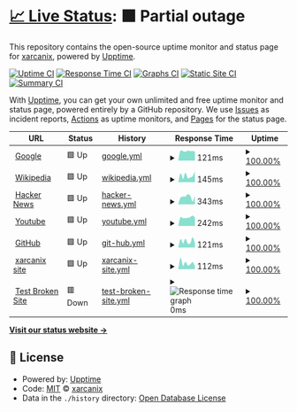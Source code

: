 # [📈 Live Status](https://xarcanix.github.io/upptime): <!--live status--> **🟧 Partial outage**

This repository contains the open-source uptime monitor and status page for [xarcanix](https://xarcanix.github.io/upptime), powered by [Upptime](https://github.com/upptime/upptime).

[![Uptime CI](https://github.com/xarcanix/upptime/workflows/Uptime%20CI/badge.svg)](https://github.com/xarcanix/upptime/actions?query=workflow%3A%22Uptime+CI%22)
[![Response Time CI](https://github.com/xarcanix/upptime/workflows/Response%20Time%20CI/badge.svg)](https://github.com/xarcanix/upptime/actions?query=workflow%3A%22Response+Time+CI%22)
[![Graphs CI](https://github.com/xarcanix/upptime/workflows/Graphs%20CI/badge.svg)](https://github.com/xarcanix/upptime/actions?query=workflow%3A%22Graphs+CI%22)
[![Static Site CI](https://github.com/xarcanix/upptime/workflows/Static%20Site%20CI/badge.svg)](https://github.com/xarcanix/upptime/actions?query=workflow%3A%22Static+Site+CI%22)
[![Summary CI](https://github.com/xarcanix/upptime/workflows/Summary%20CI/badge.svg)](https://github.com/xarcanix/upptime/actions?query=workflow%3A%22Summary+CI%22)

With [Upptime](https://upptime.js.org), you can get your own unlimited and free uptime monitor and status page, powered entirely by a GitHub repository. We use [Issues](https://github.com/xarcanix/upptime/issues) as incident reports, [Actions](https://github.com/xarcanix/upptime/actions) as uptime monitors, and [Pages](https://xarcanix.github.io/upptime) for the status page.

<!--start: status pages-->
<!-- This summary is generated by Upptime (https://github.com/upptime/upptime) -->
<!-- Do not edit this manually, your changes will be overwritten -->
<!-- prettier-ignore -->
| URL | Status | History | Response Time | Uptime |
| --- | ------ | ------- | ------------- | ------ |
| <img alt="" src="https://icons.duckduckgo.com/ip3/www.google.com.ico" height="13"> [Google](https://www.google.com) | 🟩 Up | [google.yml](https://github.com/xarcanix/upptime/commits/HEAD/history/google.yml) | <details><summary><img alt="Response time graph" src="./graphs/google/response-time-week.png" height="20"> 121ms</summary><br><a href="https://xarcanix.github.io/upptime/history/google"><img alt="Response time 104" src="https://img.shields.io/endpoint?url=https%3A%2F%2Fraw.githubusercontent.com%2Fxarcanix%2Fupptime%2FHEAD%2Fapi%2Fgoogle%2Fresponse-time.json"></a><br><a href="https://xarcanix.github.io/upptime/history/google"><img alt="24-hour response time 348" src="https://img.shields.io/endpoint?url=https%3A%2F%2Fraw.githubusercontent.com%2Fxarcanix%2Fupptime%2FHEAD%2Fapi%2Fgoogle%2Fresponse-time-day.json"></a><br><a href="https://xarcanix.github.io/upptime/history/google"><img alt="7-day response time 121" src="https://img.shields.io/endpoint?url=https%3A%2F%2Fraw.githubusercontent.com%2Fxarcanix%2Fupptime%2FHEAD%2Fapi%2Fgoogle%2Fresponse-time-week.json"></a><br><a href="https://xarcanix.github.io/upptime/history/google"><img alt="30-day response time 101" src="https://img.shields.io/endpoint?url=https%3A%2F%2Fraw.githubusercontent.com%2Fxarcanix%2Fupptime%2FHEAD%2Fapi%2Fgoogle%2Fresponse-time-month.json"></a><br><a href="https://xarcanix.github.io/upptime/history/google"><img alt="1-year response time 106" src="https://img.shields.io/endpoint?url=https%3A%2F%2Fraw.githubusercontent.com%2Fxarcanix%2Fupptime%2FHEAD%2Fapi%2Fgoogle%2Fresponse-time-year.json"></a></details> | <details><summary><a href="https://xarcanix.github.io/upptime/history/google">100.00%</a></summary><a href="https://xarcanix.github.io/upptime/history/google"><img alt="All-time uptime 100.00%" src="https://img.shields.io/endpoint?url=https%3A%2F%2Fraw.githubusercontent.com%2Fxarcanix%2Fupptime%2FHEAD%2Fapi%2Fgoogle%2Fuptime.json"></a><br><a href="https://xarcanix.github.io/upptime/history/google"><img alt="24-hour uptime 100.00%" src="https://img.shields.io/endpoint?url=https%3A%2F%2Fraw.githubusercontent.com%2Fxarcanix%2Fupptime%2FHEAD%2Fapi%2Fgoogle%2Fuptime-day.json"></a><br><a href="https://xarcanix.github.io/upptime/history/google"><img alt="7-day uptime 100.00%" src="https://img.shields.io/endpoint?url=https%3A%2F%2Fraw.githubusercontent.com%2Fxarcanix%2Fupptime%2FHEAD%2Fapi%2Fgoogle%2Fuptime-week.json"></a><br><a href="https://xarcanix.github.io/upptime/history/google"><img alt="30-day uptime 100.00%" src="https://img.shields.io/endpoint?url=https%3A%2F%2Fraw.githubusercontent.com%2Fxarcanix%2Fupptime%2FHEAD%2Fapi%2Fgoogle%2Fuptime-month.json"></a><br><a href="https://xarcanix.github.io/upptime/history/google"><img alt="1-year uptime 100.00%" src="https://img.shields.io/endpoint?url=https%3A%2F%2Fraw.githubusercontent.com%2Fxarcanix%2Fupptime%2FHEAD%2Fapi%2Fgoogle%2Fuptime-year.json"></a></details>
| <img alt="" src="https://icons.duckduckgo.com/ip3/en.wikipedia.org.ico" height="13"> [Wikipedia](https://en.wikipedia.org) | 🟩 Up | [wikipedia.yml](https://github.com/xarcanix/upptime/commits/HEAD/history/wikipedia.yml) | <details><summary><img alt="Response time graph" src="./graphs/wikipedia/response-time-week.png" height="20"> 145ms</summary><br><a href="https://xarcanix.github.io/upptime/history/wikipedia"><img alt="Response time 208" src="https://img.shields.io/endpoint?url=https%3A%2F%2Fraw.githubusercontent.com%2Fxarcanix%2Fupptime%2FHEAD%2Fapi%2Fwikipedia%2Fresponse-time.json"></a><br><a href="https://xarcanix.github.io/upptime/history/wikipedia"><img alt="24-hour response time 183" src="https://img.shields.io/endpoint?url=https%3A%2F%2Fraw.githubusercontent.com%2Fxarcanix%2Fupptime%2FHEAD%2Fapi%2Fwikipedia%2Fresponse-time-day.json"></a><br><a href="https://xarcanix.github.io/upptime/history/wikipedia"><img alt="7-day response time 145" src="https://img.shields.io/endpoint?url=https%3A%2F%2Fraw.githubusercontent.com%2Fxarcanix%2Fupptime%2FHEAD%2Fapi%2Fwikipedia%2Fresponse-time-week.json"></a><br><a href="https://xarcanix.github.io/upptime/history/wikipedia"><img alt="30-day response time 244" src="https://img.shields.io/endpoint?url=https%3A%2F%2Fraw.githubusercontent.com%2Fxarcanix%2Fupptime%2FHEAD%2Fapi%2Fwikipedia%2Fresponse-time-month.json"></a><br><a href="https://xarcanix.github.io/upptime/history/wikipedia"><img alt="1-year response time 202" src="https://img.shields.io/endpoint?url=https%3A%2F%2Fraw.githubusercontent.com%2Fxarcanix%2Fupptime%2FHEAD%2Fapi%2Fwikipedia%2Fresponse-time-year.json"></a></details> | <details><summary><a href="https://xarcanix.github.io/upptime/history/wikipedia">100.00%</a></summary><a href="https://xarcanix.github.io/upptime/history/wikipedia"><img alt="All-time uptime 100.00%" src="https://img.shields.io/endpoint?url=https%3A%2F%2Fraw.githubusercontent.com%2Fxarcanix%2Fupptime%2FHEAD%2Fapi%2Fwikipedia%2Fuptime.json"></a><br><a href="https://xarcanix.github.io/upptime/history/wikipedia"><img alt="24-hour uptime 100.00%" src="https://img.shields.io/endpoint?url=https%3A%2F%2Fraw.githubusercontent.com%2Fxarcanix%2Fupptime%2FHEAD%2Fapi%2Fwikipedia%2Fuptime-day.json"></a><br><a href="https://xarcanix.github.io/upptime/history/wikipedia"><img alt="7-day uptime 100.00%" src="https://img.shields.io/endpoint?url=https%3A%2F%2Fraw.githubusercontent.com%2Fxarcanix%2Fupptime%2FHEAD%2Fapi%2Fwikipedia%2Fuptime-week.json"></a><br><a href="https://xarcanix.github.io/upptime/history/wikipedia"><img alt="30-day uptime 100.00%" src="https://img.shields.io/endpoint?url=https%3A%2F%2Fraw.githubusercontent.com%2Fxarcanix%2Fupptime%2FHEAD%2Fapi%2Fwikipedia%2Fuptime-month.json"></a><br><a href="https://xarcanix.github.io/upptime/history/wikipedia"><img alt="1-year uptime 100.00%" src="https://img.shields.io/endpoint?url=https%3A%2F%2Fraw.githubusercontent.com%2Fxarcanix%2Fupptime%2FHEAD%2Fapi%2Fwikipedia%2Fuptime-year.json"></a></details>
| <img alt="" src="https://icons.duckduckgo.com/ip3/news.ycombinator.com.ico" height="13"> [Hacker News](https://news.ycombinator.com) | 🟩 Up | [hacker-news.yml](https://github.com/xarcanix/upptime/commits/HEAD/history/hacker-news.yml) | <details><summary><img alt="Response time graph" src="./graphs/hacker-news/response-time-week.png" height="20"> 343ms</summary><br><a href="https://xarcanix.github.io/upptime/history/hacker-news"><img alt="Response time 313" src="https://img.shields.io/endpoint?url=https%3A%2F%2Fraw.githubusercontent.com%2Fxarcanix%2Fupptime%2FHEAD%2Fapi%2Fhacker-news%2Fresponse-time.json"></a><br><a href="https://xarcanix.github.io/upptime/history/hacker-news"><img alt="24-hour response time 386" src="https://img.shields.io/endpoint?url=https%3A%2F%2Fraw.githubusercontent.com%2Fxarcanix%2Fupptime%2FHEAD%2Fapi%2Fhacker-news%2Fresponse-time-day.json"></a><br><a href="https://xarcanix.github.io/upptime/history/hacker-news"><img alt="7-day response time 343" src="https://img.shields.io/endpoint?url=https%3A%2F%2Fraw.githubusercontent.com%2Fxarcanix%2Fupptime%2FHEAD%2Fapi%2Fhacker-news%2Fresponse-time-week.json"></a><br><a href="https://xarcanix.github.io/upptime/history/hacker-news"><img alt="30-day response time 281" src="https://img.shields.io/endpoint?url=https%3A%2F%2Fraw.githubusercontent.com%2Fxarcanix%2Fupptime%2FHEAD%2Fapi%2Fhacker-news%2Fresponse-time-month.json"></a><br><a href="https://xarcanix.github.io/upptime/history/hacker-news"><img alt="1-year response time 312" src="https://img.shields.io/endpoint?url=https%3A%2F%2Fraw.githubusercontent.com%2Fxarcanix%2Fupptime%2FHEAD%2Fapi%2Fhacker-news%2Fresponse-time-year.json"></a></details> | <details><summary><a href="https://xarcanix.github.io/upptime/history/hacker-news">100.00%</a></summary><a href="https://xarcanix.github.io/upptime/history/hacker-news"><img alt="All-time uptime 99.95%" src="https://img.shields.io/endpoint?url=https%3A%2F%2Fraw.githubusercontent.com%2Fxarcanix%2Fupptime%2FHEAD%2Fapi%2Fhacker-news%2Fuptime.json"></a><br><a href="https://xarcanix.github.io/upptime/history/hacker-news"><img alt="24-hour uptime 100.00%" src="https://img.shields.io/endpoint?url=https%3A%2F%2Fraw.githubusercontent.com%2Fxarcanix%2Fupptime%2FHEAD%2Fapi%2Fhacker-news%2Fuptime-day.json"></a><br><a href="https://xarcanix.github.io/upptime/history/hacker-news"><img alt="7-day uptime 100.00%" src="https://img.shields.io/endpoint?url=https%3A%2F%2Fraw.githubusercontent.com%2Fxarcanix%2Fupptime%2FHEAD%2Fapi%2Fhacker-news%2Fuptime-week.json"></a><br><a href="https://xarcanix.github.io/upptime/history/hacker-news"><img alt="30-day uptime 100.00%" src="https://img.shields.io/endpoint?url=https%3A%2F%2Fraw.githubusercontent.com%2Fxarcanix%2Fupptime%2FHEAD%2Fapi%2Fhacker-news%2Fuptime-month.json"></a><br><a href="https://xarcanix.github.io/upptime/history/hacker-news"><img alt="1-year uptime 100.00%" src="https://img.shields.io/endpoint?url=https%3A%2F%2Fraw.githubusercontent.com%2Fxarcanix%2Fupptime%2FHEAD%2Fapi%2Fhacker-news%2Fuptime-year.json"></a></details>
| <img alt="" src="https://icons.duckduckgo.com/ip3/www.youtube.com.ico" height="13"> [Youtube](https://www.youtube.com) | 🟩 Up | [youtube.yml](https://github.com/xarcanix/upptime/commits/HEAD/history/youtube.yml) | <details><summary><img alt="Response time graph" src="./graphs/youtube/response-time-week.png" height="20"> 242ms</summary><br><a href="https://xarcanix.github.io/upptime/history/youtube"><img alt="Response time 238" src="https://img.shields.io/endpoint?url=https%3A%2F%2Fraw.githubusercontent.com%2Fxarcanix%2Fupptime%2FHEAD%2Fapi%2Fyoutube%2Fresponse-time.json"></a><br><a href="https://xarcanix.github.io/upptime/history/youtube"><img alt="24-hour response time 336" src="https://img.shields.io/endpoint?url=https%3A%2F%2Fraw.githubusercontent.com%2Fxarcanix%2Fupptime%2FHEAD%2Fapi%2Fyoutube%2Fresponse-time-day.json"></a><br><a href="https://xarcanix.github.io/upptime/history/youtube"><img alt="7-day response time 242" src="https://img.shields.io/endpoint?url=https%3A%2F%2Fraw.githubusercontent.com%2Fxarcanix%2Fupptime%2FHEAD%2Fapi%2Fyoutube%2Fresponse-time-week.json"></a><br><a href="https://xarcanix.github.io/upptime/history/youtube"><img alt="30-day response time 260" src="https://img.shields.io/endpoint?url=https%3A%2F%2Fraw.githubusercontent.com%2Fxarcanix%2Fupptime%2FHEAD%2Fapi%2Fyoutube%2Fresponse-time-month.json"></a><br><a href="https://xarcanix.github.io/upptime/history/youtube"><img alt="1-year response time 245" src="https://img.shields.io/endpoint?url=https%3A%2F%2Fraw.githubusercontent.com%2Fxarcanix%2Fupptime%2FHEAD%2Fapi%2Fyoutube%2Fresponse-time-year.json"></a></details> | <details><summary><a href="https://xarcanix.github.io/upptime/history/youtube">100.00%</a></summary><a href="https://xarcanix.github.io/upptime/history/youtube"><img alt="All-time uptime 100.00%" src="https://img.shields.io/endpoint?url=https%3A%2F%2Fraw.githubusercontent.com%2Fxarcanix%2Fupptime%2FHEAD%2Fapi%2Fyoutube%2Fuptime.json"></a><br><a href="https://xarcanix.github.io/upptime/history/youtube"><img alt="24-hour uptime 100.00%" src="https://img.shields.io/endpoint?url=https%3A%2F%2Fraw.githubusercontent.com%2Fxarcanix%2Fupptime%2FHEAD%2Fapi%2Fyoutube%2Fuptime-day.json"></a><br><a href="https://xarcanix.github.io/upptime/history/youtube"><img alt="7-day uptime 100.00%" src="https://img.shields.io/endpoint?url=https%3A%2F%2Fraw.githubusercontent.com%2Fxarcanix%2Fupptime%2FHEAD%2Fapi%2Fyoutube%2Fuptime-week.json"></a><br><a href="https://xarcanix.github.io/upptime/history/youtube"><img alt="30-day uptime 100.00%" src="https://img.shields.io/endpoint?url=https%3A%2F%2Fraw.githubusercontent.com%2Fxarcanix%2Fupptime%2FHEAD%2Fapi%2Fyoutube%2Fuptime-month.json"></a><br><a href="https://xarcanix.github.io/upptime/history/youtube"><img alt="1-year uptime 100.00%" src="https://img.shields.io/endpoint?url=https%3A%2F%2Fraw.githubusercontent.com%2Fxarcanix%2Fupptime%2FHEAD%2Fapi%2Fyoutube%2Fuptime-year.json"></a></details>
| <img alt="" src="https://icons.duckduckgo.com/ip3/github.com.ico" height="13"> [GitHub](https://github.com) | 🟩 Up | [git-hub.yml](https://github.com/xarcanix/upptime/commits/HEAD/history/git-hub.yml) | <details><summary><img alt="Response time graph" src="./graphs/git-hub/response-time-week.png" height="20"> 121ms</summary><br><a href="https://xarcanix.github.io/upptime/history/git-hub"><img alt="Response time 163" src="https://img.shields.io/endpoint?url=https%3A%2F%2Fraw.githubusercontent.com%2Fxarcanix%2Fupptime%2FHEAD%2Fapi%2Fgit-hub%2Fresponse-time.json"></a><br><a href="https://xarcanix.github.io/upptime/history/git-hub"><img alt="24-hour response time 231" src="https://img.shields.io/endpoint?url=https%3A%2F%2Fraw.githubusercontent.com%2Fxarcanix%2Fupptime%2FHEAD%2Fapi%2Fgit-hub%2Fresponse-time-day.json"></a><br><a href="https://xarcanix.github.io/upptime/history/git-hub"><img alt="7-day response time 121" src="https://img.shields.io/endpoint?url=https%3A%2F%2Fraw.githubusercontent.com%2Fxarcanix%2Fupptime%2FHEAD%2Fapi%2Fgit-hub%2Fresponse-time-week.json"></a><br><a href="https://xarcanix.github.io/upptime/history/git-hub"><img alt="30-day response time 168" src="https://img.shields.io/endpoint?url=https%3A%2F%2Fraw.githubusercontent.com%2Fxarcanix%2Fupptime%2FHEAD%2Fapi%2Fgit-hub%2Fresponse-time-month.json"></a><br><a href="https://xarcanix.github.io/upptime/history/git-hub"><img alt="1-year response time 172" src="https://img.shields.io/endpoint?url=https%3A%2F%2Fraw.githubusercontent.com%2Fxarcanix%2Fupptime%2FHEAD%2Fapi%2Fgit-hub%2Fresponse-time-year.json"></a></details> | <details><summary><a href="https://xarcanix.github.io/upptime/history/git-hub">100.00%</a></summary><a href="https://xarcanix.github.io/upptime/history/git-hub"><img alt="All-time uptime 99.80%" src="https://img.shields.io/endpoint?url=https%3A%2F%2Fraw.githubusercontent.com%2Fxarcanix%2Fupptime%2FHEAD%2Fapi%2Fgit-hub%2Fuptime.json"></a><br><a href="https://xarcanix.github.io/upptime/history/git-hub"><img alt="24-hour uptime 100.00%" src="https://img.shields.io/endpoint?url=https%3A%2F%2Fraw.githubusercontent.com%2Fxarcanix%2Fupptime%2FHEAD%2Fapi%2Fgit-hub%2Fuptime-day.json"></a><br><a href="https://xarcanix.github.io/upptime/history/git-hub"><img alt="7-day uptime 100.00%" src="https://img.shields.io/endpoint?url=https%3A%2F%2Fraw.githubusercontent.com%2Fxarcanix%2Fupptime%2FHEAD%2Fapi%2Fgit-hub%2Fuptime-week.json"></a><br><a href="https://xarcanix.github.io/upptime/history/git-hub"><img alt="30-day uptime 100.00%" src="https://img.shields.io/endpoint?url=https%3A%2F%2Fraw.githubusercontent.com%2Fxarcanix%2Fupptime%2FHEAD%2Fapi%2Fgit-hub%2Fuptime-month.json"></a><br><a href="https://xarcanix.github.io/upptime/history/git-hub"><img alt="1-year uptime 99.96%" src="https://img.shields.io/endpoint?url=https%3A%2F%2Fraw.githubusercontent.com%2Fxarcanix%2Fupptime%2FHEAD%2Fapi%2Fgit-hub%2Fuptime-year.json"></a></details>
| <img alt="" src="https://icons.duckduckgo.com/ip3/xarcanix.github.io.ico" height="13"> [xarcanix site](https://xarcanix.github.io/site/) | 🟩 Up | [xarcanix-site.yml](https://github.com/xarcanix/upptime/commits/HEAD/history/xarcanix-site.yml) | <details><summary><img alt="Response time graph" src="./graphs/xarcanix-site/response-time-week.png" height="20"> 112ms</summary><br><a href="https://xarcanix.github.io/upptime/history/xarcanix-site"><img alt="Response time 116" src="https://img.shields.io/endpoint?url=https%3A%2F%2Fraw.githubusercontent.com%2Fxarcanix%2Fupptime%2FHEAD%2Fapi%2Fxarcanix-site%2Fresponse-time.json"></a><br><a href="https://xarcanix.github.io/upptime/history/xarcanix-site"><img alt="24-hour response time 153" src="https://img.shields.io/endpoint?url=https%3A%2F%2Fraw.githubusercontent.com%2Fxarcanix%2Fupptime%2FHEAD%2Fapi%2Fxarcanix-site%2Fresponse-time-day.json"></a><br><a href="https://xarcanix.github.io/upptime/history/xarcanix-site"><img alt="7-day response time 112" src="https://img.shields.io/endpoint?url=https%3A%2F%2Fraw.githubusercontent.com%2Fxarcanix%2Fupptime%2FHEAD%2Fapi%2Fxarcanix-site%2Fresponse-time-week.json"></a><br><a href="https://xarcanix.github.io/upptime/history/xarcanix-site"><img alt="30-day response time 128" src="https://img.shields.io/endpoint?url=https%3A%2F%2Fraw.githubusercontent.com%2Fxarcanix%2Fupptime%2FHEAD%2Fapi%2Fxarcanix-site%2Fresponse-time-month.json"></a><br><a href="https://xarcanix.github.io/upptime/history/xarcanix-site"><img alt="1-year response time 113" src="https://img.shields.io/endpoint?url=https%3A%2F%2Fraw.githubusercontent.com%2Fxarcanix%2Fupptime%2FHEAD%2Fapi%2Fxarcanix-site%2Fresponse-time-year.json"></a></details> | <details><summary><a href="https://xarcanix.github.io/upptime/history/xarcanix-site">100.00%</a></summary><a href="https://xarcanix.github.io/upptime/history/xarcanix-site"><img alt="All-time uptime 100.00%" src="https://img.shields.io/endpoint?url=https%3A%2F%2Fraw.githubusercontent.com%2Fxarcanix%2Fupptime%2FHEAD%2Fapi%2Fxarcanix-site%2Fuptime.json"></a><br><a href="https://xarcanix.github.io/upptime/history/xarcanix-site"><img alt="24-hour uptime 100.00%" src="https://img.shields.io/endpoint?url=https%3A%2F%2Fraw.githubusercontent.com%2Fxarcanix%2Fupptime%2FHEAD%2Fapi%2Fxarcanix-site%2Fuptime-day.json"></a><br><a href="https://xarcanix.github.io/upptime/history/xarcanix-site"><img alt="7-day uptime 100.00%" src="https://img.shields.io/endpoint?url=https%3A%2F%2Fraw.githubusercontent.com%2Fxarcanix%2Fupptime%2FHEAD%2Fapi%2Fxarcanix-site%2Fuptime-week.json"></a><br><a href="https://xarcanix.github.io/upptime/history/xarcanix-site"><img alt="30-day uptime 100.00%" src="https://img.shields.io/endpoint?url=https%3A%2F%2Fraw.githubusercontent.com%2Fxarcanix%2Fupptime%2FHEAD%2Fapi%2Fxarcanix-site%2Fuptime-month.json"></a><br><a href="https://xarcanix.github.io/upptime/history/xarcanix-site"><img alt="1-year uptime 100.00%" src="https://img.shields.io/endpoint?url=https%3A%2F%2Fraw.githubusercontent.com%2Fxarcanix%2Fupptime%2FHEAD%2Fapi%2Fxarcanix-site%2Fuptime-year.json"></a></details>
| <img alt="" src="https://icons.duckduckgo.com/ip3/thissitedoesnotexist.koj.co.ico" height="13"> [Test Broken Site](https://thissitedoesnotexist.koj.co) | 🟥 Down | [test-broken-site.yml](https://github.com/xarcanix/upptime/commits/HEAD/history/test-broken-site.yml) | <details><summary><img alt="Response time graph" src="./graphs/test-broken-site/response-time-week.png" height="20"> 0ms</summary><br><a href="https://xarcanix.github.io/upptime/history/test-broken-site"><img alt="Response time 0" src="https://img.shields.io/endpoint?url=https%3A%2F%2Fraw.githubusercontent.com%2Fxarcanix%2Fupptime%2FHEAD%2Fapi%2Ftest-broken-site%2Fresponse-time.json"></a><br><a href="https://xarcanix.github.io/upptime/history/test-broken-site"><img alt="24-hour response time 0" src="https://img.shields.io/endpoint?url=https%3A%2F%2Fraw.githubusercontent.com%2Fxarcanix%2Fupptime%2FHEAD%2Fapi%2Ftest-broken-site%2Fresponse-time-day.json"></a><br><a href="https://xarcanix.github.io/upptime/history/test-broken-site"><img alt="7-day response time 0" src="https://img.shields.io/endpoint?url=https%3A%2F%2Fraw.githubusercontent.com%2Fxarcanix%2Fupptime%2FHEAD%2Fapi%2Ftest-broken-site%2Fresponse-time-week.json"></a><br><a href="https://xarcanix.github.io/upptime/history/test-broken-site"><img alt="30-day response time 0" src="https://img.shields.io/endpoint?url=https%3A%2F%2Fraw.githubusercontent.com%2Fxarcanix%2Fupptime%2FHEAD%2Fapi%2Ftest-broken-site%2Fresponse-time-month.json"></a><br><a href="https://xarcanix.github.io/upptime/history/test-broken-site"><img alt="1-year response time 0" src="https://img.shields.io/endpoint?url=https%3A%2F%2Fraw.githubusercontent.com%2Fxarcanix%2Fupptime%2FHEAD%2Fapi%2Ftest-broken-site%2Fresponse-time-year.json"></a></details> | <details><summary><a href="https://xarcanix.github.io/upptime/history/test-broken-site">100.00%</a></summary><a href="https://xarcanix.github.io/upptime/history/test-broken-site"><img alt="All-time uptime 100.00%" src="https://img.shields.io/endpoint?url=https%3A%2F%2Fraw.githubusercontent.com%2Fxarcanix%2Fupptime%2FHEAD%2Fapi%2Ftest-broken-site%2Fuptime.json"></a><br><a href="https://xarcanix.github.io/upptime/history/test-broken-site"><img alt="24-hour uptime 100.00%" src="https://img.shields.io/endpoint?url=https%3A%2F%2Fraw.githubusercontent.com%2Fxarcanix%2Fupptime%2FHEAD%2Fapi%2Ftest-broken-site%2Fuptime-day.json"></a><br><a href="https://xarcanix.github.io/upptime/history/test-broken-site"><img alt="7-day uptime 100.00%" src="https://img.shields.io/endpoint?url=https%3A%2F%2Fraw.githubusercontent.com%2Fxarcanix%2Fupptime%2FHEAD%2Fapi%2Ftest-broken-site%2Fuptime-week.json"></a><br><a href="https://xarcanix.github.io/upptime/history/test-broken-site"><img alt="30-day uptime 100.00%" src="https://img.shields.io/endpoint?url=https%3A%2F%2Fraw.githubusercontent.com%2Fxarcanix%2Fupptime%2FHEAD%2Fapi%2Ftest-broken-site%2Fuptime-month.json"></a><br><a href="https://xarcanix.github.io/upptime/history/test-broken-site"><img alt="1-year uptime 100.00%" src="https://img.shields.io/endpoint?url=https%3A%2F%2Fraw.githubusercontent.com%2Fxarcanix%2Fupptime%2FHEAD%2Fapi%2Ftest-broken-site%2Fuptime-year.json"></a></details>

<!--end: status pages-->

[**Visit our status website →**](https://xarcanix.github.io/upptime)

## 📄 License

- Powered by: [Upptime](https://github.com/upptime/upptime)
- Code: [MIT](./LICENSE) © [xarcanix](https://xarcanix.github.io/upptime)
- Data in the `./history` directory: [Open Database License](https://opendatacommons.org/licenses/odbl/1-0/)
